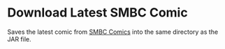 # Download Latest SMBC Comic

Saves the latest comic from [SMBC Comics](www.smbc-comics.com) into the same directory as the JAR file.